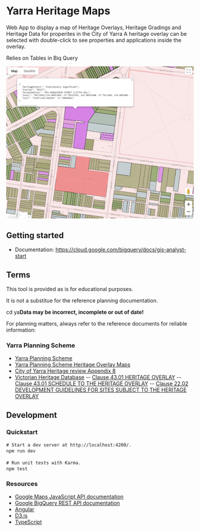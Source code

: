 # Yarra Heritage Maps  

Web App to display a map of Heritage Overlays, Heritage Gradings and Heritage Data for properites in the City of Yarra
A heritage overlay can be selected with double-click to see properties and applications inside the overlay.

Relies on Tables in Biq Query

![preview](preview.png)

## Getting started

- Documentation: https://cloud.google.com/bigquery/docs/gis-analyst-start

## Terms

This tool is provided as is for educational purposes. 

It is not a substitue for the reference planning documentation.

cd ya**Data may be incorrect, incomplete or out of date!**

For planning matters, always refer to the reference documents for reliable information:

### Yarra Planning Scheme
- [Yarra Planning Scheme](http://planningschemes.dpcd.vic.gov.au/schemes/yarra)
- [Yarra Planning Scheme Heritage Overlay Maps](http://planningschemes.dpcd.vic.gov.au/schemes/yarra/maps)
- [City of Yarra Heritage review Appendix 8](https://www.yarracity.vic.gov.au/the-area/planning-for-yarras-future/yarra-planning-scheme-and-amendments/incorporated-documents)
- [Victorian Heritage Database](https://vhd.heritagecouncil.vic.gov.au)
-- [Clause 43.01 HERITAGE OVERLAY](http://planningschemes.dpcd.vic.gov.au/schemes/vpps/43_01.pdf)
-- [Clause 43.01 SCHEDULE TO THE HERITAGE OVERLAY](http://planningschemes.dpcd.vic.gov.au/schemes/yarra/ordinance/43_01s_yara.pdf)
-- [Clause 22.02 DEVELOPMENT GUIDELINES FOR SITES SUBJECT TO THE HERITAGE OVERLAY](http://planningschemes.dpcd.vic.gov.au/schemes/yarra/ordinance/22_lpp02_yara.pdf)

## Development

### Quickstart

```shell
# Start a dev server at http://localhost:4200/.
npm run dev

# Run unit tests with Karma.
npm test
```
### Resources

- [Google Maps JavaScript API documentation](https://developers.google.com/maps/documentation/javascript/)
- [Google BigQuery REST API documentation](https://cloud.google.com/bigquery/docs/reference/rest/v2/)
- [Angular](https://angular.io/)
- [D3.js](https://d3js.org/)
- [TypeScript](https://www.typescriptlang.org/)
